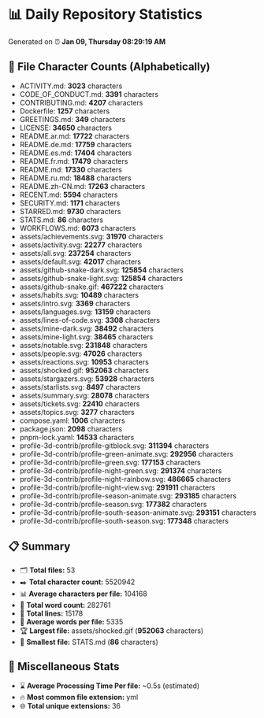 # 📊 Daily Repository Statistics
Generated on ⏰ **Jan 09, Thursday 08:29:19 AM**

## 📂 File Character Counts (Alphabetically)
- ACTIVITY.md: **3023** characters
- CODE_OF_CONDUCT.md: **3391** characters
- CONTRIBUTING.md: **4207** characters
- Dockerfile: **1257** characters
- GREETINGS.md: **349** characters
- LICENSE: **34650** characters
- README.ar.md: **17722** characters
- README.de.md: **17759** characters
- README.es.md: **17404** characters
- README.fr.md: **17479** characters
- README.md: **17330** characters
- README.ru.md: **18488** characters
- README.zh-CN.md: **17263** characters
- RECENT.md: **5594** characters
- SECURITY.md: **1171** characters
- STARRED.md: **9730** characters
- STATS.md: **86** characters
- WORKFLOWS.md: **6073** characters
- assets/achievements.svg: **31970** characters
- assets/activity.svg: **22277** characters
- assets/all.svg: **237254** characters
- assets/default.svg: **42017** characters
- assets/github-snake-dark.svg: **125854** characters
- assets/github-snake-light.svg: **125854** characters
- assets/github-snake.gif: **467222** characters
- assets/habits.svg: **10489** characters
- assets/intro.svg: **3369** characters
- assets/languages.svg: **13159** characters
- assets/lines-of-code.svg: **3308** characters
- assets/mine-dark.svg: **38492** characters
- assets/mine-light.svg: **38465** characters
- assets/notable.svg: **231848** characters
- assets/people.svg: **47026** characters
- assets/reactions.svg: **10953** characters
- assets/shocked.gif: **952063** characters
- assets/stargazers.svg: **53928** characters
- assets/starlists.svg: **8497** characters
- assets/summary.svg: **28078** characters
- assets/tickets.svg: **22410** characters
- assets/topics.svg: **3277** characters
- compose.yaml: **1006** characters
- package.json: **2098** characters
- pnpm-lock.yaml: **14533** characters
- profile-3d-contrib/profile-gitblock.svg: **311394** characters
- profile-3d-contrib/profile-green-animate.svg: **292956** characters
- profile-3d-contrib/profile-green.svg: **177153** characters
- profile-3d-contrib/profile-night-green.svg: **291374** characters
- profile-3d-contrib/profile-night-rainbow.svg: **486665** characters
- profile-3d-contrib/profile-night-view.svg: **291911** characters
- profile-3d-contrib/profile-season-animate.svg: **293185** characters
- profile-3d-contrib/profile-season.svg: **177382** characters
- profile-3d-contrib/profile-south-season-animate.svg: **293151** characters
- profile-3d-contrib/profile-south-season.svg: **177348** characters

## 📋 Summary
- 🗂️ **Total files:** 53
- ✒️ **Total character count:** 5520942
- 📊 **Average characters per file:** 104168
- 📝 **Total word count:** 282761
- 🧾 **Total lines:** 15178
- 📐 **Average words per file:** 5335
- 🏆 **Largest file:** assets/shocked.gif (**952063** characters)
- 🥉 **Smallest file:** STATS.md (**86** characters)

## 🌟 Miscellaneous Stats
- ⌛ **Average Processing Time Per file:** ~0.5s (estimated)
- 🔥 **Most common file extension:** yml
- 🌐 **Total unique extensions:** 36

